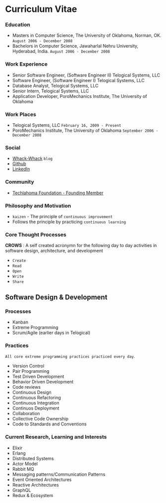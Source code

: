 # Curriculum Vitae

### Education

* Masters in Computer Science, The University of Oklahoma, Norman, OK.  `August 2006 - December 2008`
* Bachelors in Computer Science, Jawaharlal Nehru University, Hyderabad, India. `August 2006 - December 2008`

### Work Experience

* Senior Software Engineer, (Software Engineer II)  Telogical Systems, LLC
* Software Engineer, (Software Engineer I) Telogical Systems, LLC
* Database Analyst, Telogical Systems, LLC
* Senior Intern, Telogical Systems, LLC
* Application Developer, PoroMechanics Institute, The University of Oklahoma

### Work Places

* Telogical Systems, LLC `February 16, 2009 - Present`
* PoroMechanics Institute, The University of Oklahoma `September 2006 - December 2008`

### Social

* [Whack-Whack](http://www.whack-whack.info/) `blog`
* [Github](https://github.com/sameeri)
* [LinkedIn](https://www.linkedin.com/in/sameeri-marryboyina-26560a10/)

### Community

* [Techlahoma Foundation - Founding Member](https://www.techlahoma.org/2016/)

### Philosophy and Motivation

* `kaizen` - The principle of `continuous improvement`
* Follows the principle by practicing `continuous learning`

### Core Thought Processes

**CROWS** : A self created acronymn for the following day to day activities in software design, architecture, and development

* `Create` 
* `Read`
* `Open`
* `Write`
* `Share`

## Software Design & Development

### Processes

* Kanban
* Extreme Programming
* Scrum/Agile (earlier days in Telogical)

### Practices

`All core extreme programming practices practiced every day`.

* Version Control
* Pair Programming
* Test Driven Development
* Behavior Driven Development
* Code reviews
* Continuous Design
* Continuous Refactoring
* Continuous Integration
* Continuos Deployment
* Collaboration
* Collective Code Ownership
* Code to Standards and Conventions

### Current Research, Learning and Interests

* Elixir
* Erlang
* Distributed Systems
* Actor Model
* Rabbit MQ 
* Messaging patterns/Communication Patterns
* Event Oriented Architectures
* Reactive Architectures
* GraphQL
* Redux & Ecosystem


